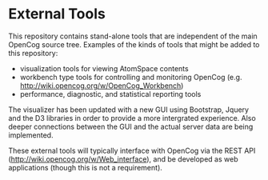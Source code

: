 External Tools
==============
This repository contains stand-alone tools that are independent of the main OpenCog source tree. Examples of the kinds of tools that might be added to this repository:
 - visualization tools for viewing AtomSpace contents
 - workbench type tools for controlling and monitoring OpenCog (e.g. http://wiki.opencog.org/w/OpenCog_Workbench)
 - performance, diagnostic, and statistical reporting tools

The visualizer has been updated with a new GUI using Bootstrap, Jquery and the D3 libraries in order to provide a more intergrated experience. Also deeper connections between the GUI and the actual server data are being implemented.

These external tools will typically interface with OpenCog via the REST API (http://wiki.opencog.org/w/Web_interface), and be developed as web applications (though this is not a requirement).
